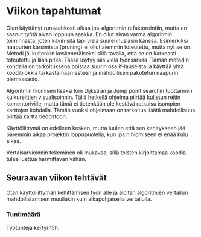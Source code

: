# Viikon tapahtumat
Olen käyttänyt runsaahkosti aikaa jps-algoritmin refaktorointiin, mutta en saanut työtä aivan loppuun saakka. En ollut aivan varma algoritmin toiminnasta, joten kävin sitä läpi vielä suurennuslasin kanssa. Esimerkiksi naapurien karsimista (pruning) ei ollut aiemmin toteutettu, mutta nyt se on. Metodi jäi kuitenkin keskeneräiseksi sillä tavalla, että se on karkeasti toteutettu ja liian pitkä. Tässä löytyy siis vielä työnsarkaa. Tämän metodin kohdalla on tarkoituksena poistaa suurin osa if-lauseista ja käyttää yhtä koodiblokkia tarkastamaan esteen ja mahdollisen pakotetun naapurin olemassaolo.  

Algoritmin hiomisen lisäksi loin Dijkstran ja Jump point searchin tuottamien kulkureittien visualisoinnin. Tällä hetkellä ohjelma piirtää kuljetun reitin komentoriville, mutta tämä ei tietenkään ole kestävä ratkaisu isompien karttojen kohdalla. Tämän vuoksi ohjelmaan on tarkoitus lisätä mahdollisuus piirtää kartta tiedostoon.  

Käyttöliittymä on edelleen kesken, mutta luulen että sen kehitykseen jää paremmin aikaa projektin loppupuolella, kun jps:n hiomiseen ei enää kulu aikaa.  

Vertaisarvioinnin tekeminen oli mukavaa, sillä toisten kirjoittamaa koodia tulee luettua harmittavan vähän.  
## Seuraavan viikon tehtävät
Otan käyttöliittymän kehittämisen työn alle ja aloitan algoritmien vertailun mahdollistamisen muullakin kuin aikapohjaisella vertailulla.  

### Tuntimäärä
Työtunteja kertyi 15h.
